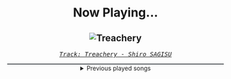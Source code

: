 <div align="center"> 
<h1>Now Playing...</h1>

![Treachery](https://i.scdn.co/image/ab67616d00001e02ee553f2ddd922dd2102c2c0e)
--
_<samp><a href="https://open.spotify.com/track/6a7su3dkJJXidSuFiowJC2">Track: Treachery - Shiro SAGISU</a></samp>_

<div style="border: 1px #4B5054 solid"></div>
<details>
  <summary>
    Previous played songs
  </summary>
  <table>
    <thead>
      <tr>
        <th>
          Artist
        </th>
        <th>
          Song
        </th>
        <th>
          Link
        </th>
      </tr>
    </thead>
    <tbody>
      <tr><td>Shiro SAGISU</td><td>Treachery</td><td><a href="https://open.spotify.com/track/6a7su3dkJJXidSuFiowJC2">https://open.spotify.com/track/6a7su3dkJJXidSuFiowJC2</a></td></tr><tr><td>Sawano Hiroyuki</td><td>攻響組曲　DEVIL　第三楽章: eXORCiST</td><td><a href="https://open.spotify.com/track/7fOzGo3dEM2Cn8ygMLNJOw">https://open.spotify.com/track/7fOzGo3dEM2Cn8ygMLNJOw</a></td></tr><tr><td>Shiro SAGISU</td><td>Invasion</td><td><a href="https://open.spotify.com/track/2tnd8PSXUGwoVX5WY2SU1B">https://open.spotify.com/track/2tnd8PSXUGwoVX5WY2SU1B</a></td></tr><tr><td>Shiro SAGISU</td><td>Cometh the hour - avant garde 2023</td><td><a href="https://open.spotify.com/track/2qECI47hHx61BnnEF7E2Xc">https://open.spotify.com/track/2qECI47hHx61BnnEF7E2Xc</a></td></tr><tr><td>Shiro SAGISU</td><td>Stand Up Be Strong (Pt. II)</td><td><a href="https://open.spotify.com/track/5BqFJRaEVRhu8vfaCQM6AE">https://open.spotify.com/track/5BqFJRaEVRhu8vfaCQM6AE</a></td></tr><tr><td>Shiro SAGISU</td><td>"Cometh the hour" Pt. B_Opus1</td><td><a href="https://open.spotify.com/track/4SitPGJUcmkuvBXck3dHC5">https://open.spotify.com/track/4SitPGJUcmkuvBXck3dHC5</a></td></tr><tr><td>Shiro SAGISU</td><td>Stand Up Be Strong (Pt. I)</td><td><a href="https://open.spotify.com/track/72ipPCGWlVXLbh7rZNwh26">https://open.spotify.com/track/72ipPCGWlVXLbh7rZNwh26</a></td></tr><tr><td>Galleons</td><td>Halcyon Days</td><td><a href="https://open.spotify.com/track/00TqmO4qs74Rf4KI1FxcZE">https://open.spotify.com/track/00TqmO4qs74Rf4KI1FxcZE</a></td></tr><tr><td>Galleons</td><td>Kiss the Sky</td><td><a href="https://open.spotify.com/track/4rG4i9JEusU4MKvTkczjSU">https://open.spotify.com/track/4rG4i9JEusU4MKvTkczjSU</a></td></tr><tr><td>Galleons</td><td>Gentle Dizzy</td><td><a href="https://open.spotify.com/track/265xltSMWEVat0yJHgYlQL">https://open.spotify.com/track/265xltSMWEVat0yJHgYlQL</a></td></tr><tr><td>Galleons</td><td>Kiss the Sky</td><td><a href="https://open.spotify.com/track/4rG4i9JEusU4MKvTkczjSU">https://open.spotify.com/track/4rG4i9JEusU4MKvTkczjSU</a></td></tr><tr><td>Galleons</td><td>Gentle Dizzy</td><td><a href="https://open.spotify.com/track/265xltSMWEVat0yJHgYlQL">https://open.spotify.com/track/265xltSMWEVat0yJHgYlQL</a></td></tr><tr><td>Dead by April</td><td>Brain Tissue</td><td><a href="https://open.spotify.com/track/3akArKnQKVVXgUB9B8nOUe">https://open.spotify.com/track/3akArKnQKVVXgUB9B8nOUe</a></td></tr><tr><td>Dead by April</td><td>Brain Tissue</td><td><a href="https://open.spotify.com/track/3akArKnQKVVXgUB9B8nOUe">https://open.spotify.com/track/3akArKnQKVVXgUB9B8nOUe</a></td></tr><tr><td>Galleons</td><td>Gentle Dizzy</td><td><a href="https://open.spotify.com/track/265xltSMWEVat0yJHgYlQL">https://open.spotify.com/track/265xltSMWEVat0yJHgYlQL</a></td></tr><tr><td>Dead by April</td><td>Brain Tissue</td><td><a href="https://open.spotify.com/track/3akArKnQKVVXgUB9B8nOUe">https://open.spotify.com/track/3akArKnQKVVXgUB9B8nOUe</a></td></tr><tr><td>Dead by April</td><td>Brain Tissue</td><td><a href="https://open.spotify.com/track/3akArKnQKVVXgUB9B8nOUe">https://open.spotify.com/track/3akArKnQKVVXgUB9B8nOUe</a></td></tr><tr><td>Dead by April</td><td>Brain Tissue</td><td><a href="https://open.spotify.com/track/3akArKnQKVVXgUB9B8nOUe">https://open.spotify.com/track/3akArKnQKVVXgUB9B8nOUe</a></td></tr><tr><td>Galleons</td><td>Elsewhere</td><td><a href="https://open.spotify.com/track/7e62JNIpR2spWU99R7YT9C">https://open.spotify.com/track/7e62JNIpR2spWU99R7YT9C</a></td></tr><tr><td>Galleons</td><td>Hate the Player, Not the Game</td><td><a href="https://open.spotify.com/track/30YcnO7dmN0UgbAZiu5R8e">https://open.spotify.com/track/30YcnO7dmN0UgbAZiu5R8e</a></td></tr>
    </tbody>
  </table>
</details>

</div>
